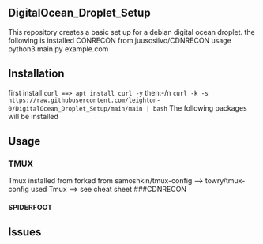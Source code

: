 ## DigitalOcean_Droplet_Setup
This repository creates a basic set up for a debian digital ocean droplet.
the following is installed
CONRECON from  juusosilvo/CDNRECON
usage 
python3 main.py example.com

## Installation
first install ```curl ==> apt install curl -y```
then:-/n
```curl -k -s https://raw.githubusercontent.com/leighton-0/DigitalOcean_Droplet_Setup/main/main | bash```
The following packages will be installed


## Usage
### TMUX
Tmux installed from forked from samoshkin/tmux-config --> towry/tmux-config used
Tmux ==> see cheat sheet
###CDNRECON
#### SPIDERFOOT


## Issues



